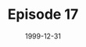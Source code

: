 ---
layout: podcast
title: Episode 17 
number: 17
subtitle: 
summary: 
date: 1999-12-31
location: https://dl.dropboxusercontent.com/s/gqhtul4ydtzqqpu/watir_podcast_17.mp3?dl=0
size: 3,000,028
duration: 6:14
---